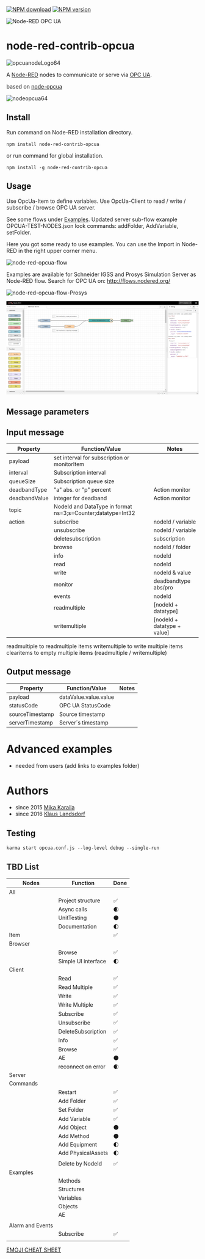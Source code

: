 [![NPM download](https://img.shields.io/npm/dm/node-red-contrib-opcua.svg)](http://www.npm-stats.com/~packages/node-red-contrib-opcua)
[![NPM version](https://badge.fury.io/js/node-red-contrib-opcua.png)](http://badge.fury.io/js/node-red-contrib-opcua)

![Node-RED OPC UA](http://b.repl.ca/v1/Node--RED-OPC_UA-blue.png)

node-red-contrib-opcua
========================

![opcuanodeLogo64](images/opcuanodeLogo64.png)

A [Node-RED][1] nodes to communicate or serve via [OPC UA](https://www.npmjs.com/package/node-opcua).

based on [node-opcua](http://node-opcua.github.io/)

![nodeopcua64](images/nodeopcua64.png)

Install
-------

Run command on Node-RED installation directory.

	npm install node-red-contrib-opcua

or run command for global installation.

	npm install -g node-red-contrib-opcua

Usage
-----

Use OpcUa-Item to define variables.
Use OpcUa-Client to read / write / subscribe / browse OPC UA server.

See some flows under [Examples](examples).
Updated server sub-flow example OPCUA-TEST-NODES.json look commands: addFolder, AddVariable, setFolder.

Here you got some ready to use examples.
You can use the Import in Node-RED in the right upper corner menu.

![node-red-opcua-flow](images/Example.png)

Examples are available for Schneider IGSS and Prosys Simulation Server as Node-RED flow.
Search for OPC UA on: http://flows.nodered.org/

![node-red-opcua-flow-Prosys](images/PROSYS-OPC-UA-EXAMPLE2.png)

![New method node example](images/PROSYS-OPCUA-METHOD-EXAMPLE.png)

Message parameters
------------------

Input message
----

| __**Property**__   | __**Function/Value**__    | __**Notes**__             |
|--------------------|---------------------------|---------------------------|
|  payload 	         | set interval for subscription or monitorItem
|  interval	         | Subscription interval     |
|  queueSize	     | Subscription queue size   |
|  deadbandType      | "a" abs. or "p" percent   | Action monitor
|  deadbandValue     | integer for deadband      | Action monitor
|  topic		     | NodeId and DataType in format ns=3;s=Counter;datatype=Int32
|  action            | subscribe                 | nodeId / variable
|                    | unsubscribe               | nodeId / variable
|                    | deletesubscription        | subscription
|                    | browse                    | nodeId / folder
|                    | info                      | nodeId
|                    | read                      | nodeId
|                    | write                     | nodeId & value
|                    | monitor                   | deadbandtype abs/pro
|                    | events                    | nodeId
|                    | readmultiple              | [nodeId + datatype]
|                    | writemultiple             | [nodeId + datatype + value]

readmultiple to readmultiple items
writemultiple to write multiple items
clearitems to empty multiple items (readmultiple / writemultiple)

Output message
----

| __**Property**__   | __**Function/Value**__    | __**Notes**__             |
|--------------------|---------------------------|---------------------------|
|  payload           | dataValue.value.value     |                           |
|  statusCode	     | OPC UA StatusCode         |                           |
|  sourceTimestamp	 | Source timestamp          |                           |
|  serverTimestamp   | Server´s timestamp        |                           |


# Advanced examples
- needed from users (add links to examples folder)



# Authors

* since 2015 [Mika Karaila][2]
* since 2016 [Klaus Landsdorf][3]

Testing
------

    karma start opcua.conf.js --log-level debug --single-run

TBD List
-----

| __**Nodes**__      | __**Function**__          | __**Done**__              |
|--------------------|---------------------------|---------------------------|
|  All               |                           |                           |
|                    | Project structure         | :white_check_mark:        |
|                    | Async calls               | :waxing_crescent_moon:    |
|                    | UnitTesting               | :new_moon:                |
|                    | Documentation             | :first_quarter_moon:    |
|  Item              |                           | :white_check_mark:        |
|  Browser           |                           |                           |
|                    | Browse                    | :white_check_mark:        |
|                    | Simple UI interface       | :first_quarter_moon:      |
|  Client            |                           |                           |
|                    | Read                      | :white_check_mark:        |
|                    | Read Multiple             | :white_check_mark:        |
|                    | Write                     | :white_check_mark:        |
|                    | Write Multiple            | :white_check_mark:        |
|                    | Subscribe                 | :white_check_mark:        |
|                    | Unsubscribe               | :white_check_mark:        |
|                    | DeleteSubscription        | :white_check_mark:        |
|                    | Info                      | :white_check_mark:        |
|                    | Browse                    | :white_check_mark:        |
|                    | AE                        | :new_moon:                |
|                    | reconnect on error        | :waxing_crescent_moon:    |
|  Server            |                           |                           |
|      Commands      |                           |                           |
|                    | Restart                   | :white_check_mark:        |
|                    | Add Folder                | :white_check_mark:        |
|                    | Set Folder                | :white_check_mark:        |
|                    | Add Variable              | :white_check_mark:        |
|                    | Add Object                | :new_moon:                |
|                    | Add Method                | :new_moon:                |
|                    | Add Equipment             | :first_quarter_moon:      |
|                    | Add PhysicalAssets        | :first_quarter_moon:      |
|                    |                           |                           |
|                    | Delete by NodeId          | :white_check_mark:        |
|      Examples      |                           |                           |
|                    | Methods                   |                           |
|                    | Structures                |                           |
|                    | Variables                 |                           |
|                    | Objects                   |                           |
|                    | AE                        |                           |
|                    |                           |                           |
|  Alarm and Events  |                           |                           |
|                    | Subscribe                 | :white_check_mark:        |
|                    |                           |                           |

[EMOJI CHEAT SHEET](http://www.emoji-cheat-sheet.com/)

[1]:http://nodered.org
[2]:https://github.com/mikakaraila
[3]:https://github.com/biancode